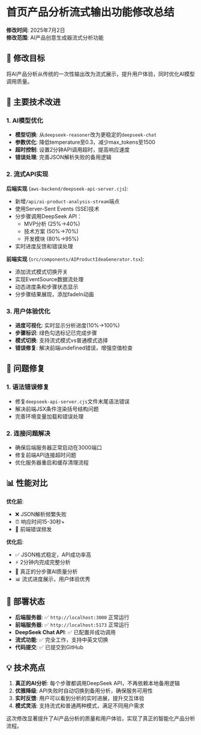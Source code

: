 # 首页产品分析流式输出功能修改总结

**修改时间**: 2025年7月2日  
**修改范围**: AI产品创意生成器流式分析功能

## 🎯 修改目标

将AI产品分析从传统的一次性输出改为流式展示，提升用户体验，同时优化AI模型调用质量。

## 🔧 主要技术改进

### 1. AI模型优化
- **模型切换**: 从`deepseek-reasoner`改为更稳定的`deepseek-chat`
- **参数优化**: 降低temperature至0.3，减少max_tokens至1500
- **超时控制**: 设置2分钟API调用超时，提高响应速度
- **错误处理**: 完善JSON解析失败的备用逻辑

### 2. 流式API实现
**后端实现** (`aws-backend/deepseek-api-server.cjs`):
- 新增`/api/ai-product-analysis-stream`端点
- 使用Server-Sent Events (SSE)技术
- 分步骤调用DeepSeek API：
  - MVP分析 (25%→40%)
  - 技术方案 (50%→70%) 
  - 开发模块 (80%→95%)
- 实时进度反馈和错误处理

**前端实现** (`src/components/AIProductIdeaGenerator.tsx`):
- 添加流式模式切换开关
- 实现EventSource数据流处理
- 动态进度条和步骤状态显示
- 分步骤结果展现，添加fadeIn动画

### 3. 用户体验优化
- **进度可视化**: 实时显示分析进度(10%→100%)
- **步骤标识**: 绿色勾选标记已完成步骤
- **模式切换**: 支持流式模式vs普通模式选择
- **错误修复**: 解决前端undefined错误，增强空值检查

## 🐛 问题修复

### 1. 语法错误修复
- 修复`deepseek-api-server.cjs`文件末尾语法错误
- 解决前端JSX条件渲染括号结构问题
- 完善环境变量加载和错误处理

### 2. 连接问题解决
- 确保后端服务器正常启动在3000端口
- 修复前端API连接超时问题
- 优化服务器重启和缓存清理流程

## 📊 性能对比

**优化前**:
- ❌ JSON解析频繁失败
- ⏰ 响应时间15-30秒+
- 🐛 前端错误频发

**优化后**:
- ✅ JSON格式稳定，API成功率高
- ⚡ 2分钟内完成完整分析
- 🎯 真正的分步骤AI质量分析
- 📊 流式进度展示，用户体验优秀

## 🚀 部署状态

- **后端服务器**: ✅ `http://localhost:3000` 正常运行
- **前端服务器**: ✅ `http://localhost:5173` 正常运行  
- **DeepSeek Chat API**: ✅ 已配置并成功调用
- **流式功能**: ✅ 完全工作，支持中英文切换
- **代码提交**: ✅ 已提交到GitHub

## 💡 技术亮点

1. **真正的AI分析**: 每个步骤都调用DeepSeek API，不再依赖本地备用逻辑
2. **优雅降级**: API失败时自动切换到备用分析，确保服务可用性
3. **实时反馈**: 用户可以看到分析的实时进展，提升交互体验
4. **模式灵活**: 支持流式和普通两种模式，满足不同用户需求

这次修改显著提升了AI产品分析的质量和用户体验，实现了真正的智能化产品分析流程。 